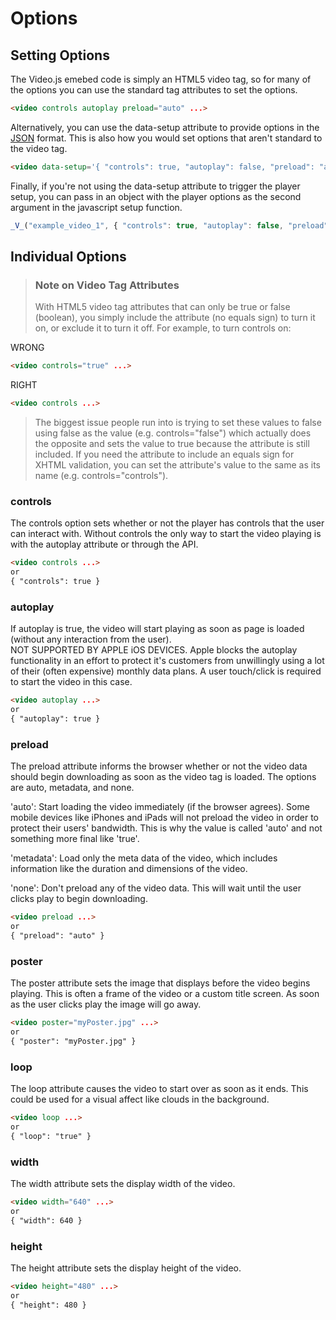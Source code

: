 Options
=======

Setting Options
---------------

The Video.js emebed code is simply an HTML5 video tag, so for many of the options you can use the standard tag attributes to set the options.

```html
<video controls autoplay preload="auto" ...>
```

Alternatively, you can use the data-setup attribute to provide options in the [JSON](http://json.org/example.html) format. This is also how you would set options that aren't standard to the video tag.

```html
<video data-setup='{ "controls": true, "autoplay": false, "preload": "auto" }'...>
```

Finally, if you're not using the data-setup attribute to trigger the player setup, you can pass in an object with the player options as the second argument in the javascript setup function.

```js
_V_("example_video_1", { "controls": true, "autoplay": false, "preload": "auto" });
```


Individual Options
------------------

> ### Note on Video Tag Attributes ###
> With HTML5 video tag attributes that can only be true or false (boolean), you simply include the attribute (no equals sign) to turn it on, or exclude it to turn it off. For example, to turn controls on:

WRONG
```html
<video controls="true" ...>
```

RIGHT
```html
<video controls ...>
```

> The biggest issue people run into is trying to set these values to false using false as the value (e.g. controls="false") which actually does the opposite and sets the value to true because the attribute is still included. If you need the attribute to include an equals sign for XHTML validation, you can set the attribute's value to the same as its name (e.g. controls="controls").


### controls ###
The controls option sets whether or not the player has controls that the user can interact with. Without controls the only way to start the video playing is with the autoplay attribute or through the API.

```html
<video controls ...>
or
{ "controls": true }
```


### autoplay ###
If autoplay is true, the video will start playing as soon as page is loaded (without any interaction from the user).  
NOT SUPPORTED BY APPLE iOS DEVICES. Apple blocks the autoplay functionality in an effort to protect it's customers from unwillingly using a lot of their (often expensive) monthly data plans. A user touch/click is required to start the video in this case.
```html
<video autoplay ...>
or
{ "autoplay": true }
```


### preload ###
The preload attribute informs the browser whether or not the video data should begin downloading as soon as the video tag is loaded. The options are auto, metadata, and none.

'auto': Start loading the video immediately (if the browser agrees). Some mobile devices like iPhones and iPads will not preload the video in order to protect their users' bandwidth. This is why the value is called 'auto' and not something more final like 'true'.

'metadata': Load only the meta data of the video, which includes information like the duration and dimensions of the video.

'none': Don't preload any of the video data. This will wait until the user clicks play to begin downloading.

```html
<video preload ...>
or
{ "preload": "auto" }
```


### poster ###
The poster attribute sets the image that displays before the video begins playing. This is often a frame of the video or a custom title screen. As soon as the user clicks play the image will go away.
```html
<video poster="myPoster.jpg" ...>
or
{ "poster": "myPoster.jpg" }
```


### loop ###
The loop attribute causes the video to start over as soon as it ends. This could be used for a visual affect like clouds in the background.
```html
<video loop ...>
or
{ "loop": "true" }
```


### width ###
The width attribute sets the display width of the video.
```html
<video width="640" ...>
or
{ "width": 640 }
```


### height ###
The height attribute sets the display height of the video.
```html
<video height="480" ...>
or
{ "height": 480 }
```